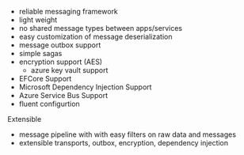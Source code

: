 ﻿
- reliable messaging framework
- light weight
- no shared message types between apps/services
- easy customization of message deserialization
- message outbox support
- simple sagas
- encryption support (AES)
  - azure key vault support
- EFCore Support
- Microsoft Dependency Injection Support
- Azure Service Bus Support
- fluent configurtion

Extensible
- message pipeline with with easy filters on raw data and messages
- extensible transports, outbox, encryption, dependency injection
